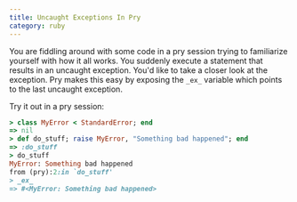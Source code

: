 ```yaml
---
title: Uncaught Exceptions In Pry
category: ruby
---
```


You are fiddling around with some code in a pry session trying to
familiarize yourself with how it all works. You suddenly execute a statement
that results in an uncaught exception. You'd like to take a closer look at
the exception. Pry makes this easy by exposing the `_ex_` variable which
points to the last uncaught exception.

Try it out in a pry session:

```ruby
> class MyError < StandardError; end
=> nil
> def do_stuff; raise MyError, "Something bad happened"; end
=> :do_stuff
> do_stuff
MyError: Something bad happened
from (pry):2:in `do_stuff'
> _ex_
=> #<MyError: Something bad happened>
```
